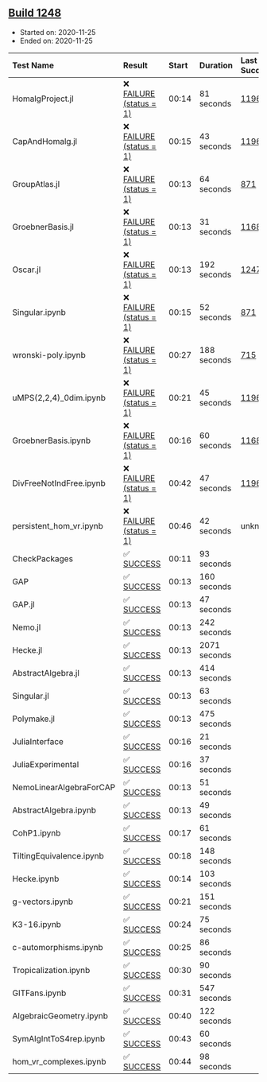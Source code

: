 ## [Build 1248](https://oscarci.mathematik.uni-kl.de/job/oscar-stable/1248/)

* Started on: 2020-11-25
* Ended on: 2020-11-25

| Test Name    | Result | Start | Duration | Last Success | First Failure |
|:-------------|:-------|:------|:---------|:-------------|:--------------|
| HomalgProject.jl | ❌ [FAILURE (status = 1)](https://oscarci.mathematik.uni-kl.de/job/oscar-stable/1248/artifact/logs/build-1248/HomalgProject.jl.log) | 00:14 | 81 seconds | [1196](https://oscarci.mathematik.uni-kl.de/job/oscar-stable/1196/) | [1197](https://oscarci.mathematik.uni-kl.de/job/oscar-stable/1197/) |
| CapAndHomalg.jl | ❌ [FAILURE (status = 1)](https://oscarci.mathematik.uni-kl.de/job/oscar-stable/1248/artifact/logs/build-1248/CapAndHomalg.jl.log) | 00:15 | 43 seconds | [1196](https://oscarci.mathematik.uni-kl.de/job/oscar-stable/1196/) | [1197](https://oscarci.mathematik.uni-kl.de/job/oscar-stable/1197/) |
| GroupAtlas.jl | ❌ [FAILURE (status = 1)](https://oscarci.mathematik.uni-kl.de/job/oscar-stable/1248/artifact/logs/build-1248/GroupAtlas.jl.log) | 00:13 | 64 seconds | [871](https://oscarci.mathematik.uni-kl.de/job/oscar-stable/871/) | [872](https://oscarci.mathematik.uni-kl.de/job/oscar-stable/872/) |
| GroebnerBasis.jl | ❌ [FAILURE (status = 1)](https://oscarci.mathematik.uni-kl.de/job/oscar-stable/1248/artifact/logs/build-1248/GroebnerBasis.jl.log) | 00:13 | 31 seconds | [1168](https://oscarci.mathematik.uni-kl.de/job/oscar-stable/1168/) | [1169](https://oscarci.mathematik.uni-kl.de/job/oscar-stable/1169/) |
| Oscar.jl | ❌ [FAILURE (status = 1)](https://oscarci.mathematik.uni-kl.de/job/oscar-stable/1248/artifact/logs/build-1248/Oscar.jl.log) | 00:13 | 192 seconds | [1247](https://oscarci.mathematik.uni-kl.de/job/oscar-stable/1247/) | [1248](https://oscarci.mathematik.uni-kl.de/job/oscar-stable/1248/) |
| Singular.ipynb | ❌ [FAILURE (status = 1)](https://oscarci.mathematik.uni-kl.de/job/oscar-stable/1248/artifact/logs/build-1248/Singular.ipynb.log) | 00:15 | 52 seconds | [871](https://oscarci.mathematik.uni-kl.de/job/oscar-stable/871/) | [872](https://oscarci.mathematik.uni-kl.de/job/oscar-stable/872/) |
| wronski-poly.ipynb | ❌ [FAILURE (status = 1)](https://oscarci.mathematik.uni-kl.de/job/oscar-stable/1248/artifact/logs/build-1248/wronski-poly.ipynb.log) | 00:27 | 188 seconds | [715](https://oscarci.mathematik.uni-kl.de/job/oscar-stable/715/) | [716](https://oscarci.mathematik.uni-kl.de/job/oscar-stable/716/) |
| uMPS(2,2,4)_0dim.ipynb | ❌ [FAILURE (status = 1)](https://oscarci.mathematik.uni-kl.de/job/oscar-stable/1248/artifact/logs/build-1248/uMPS-2-2-4-_0dim.ipynb.log) | 00:21 | 45 seconds | [1196](https://oscarci.mathematik.uni-kl.de/job/oscar-stable/1196/) | [1197](https://oscarci.mathematik.uni-kl.de/job/oscar-stable/1197/) |
| GroebnerBasis.ipynb | ❌ [FAILURE (status = 1)](https://oscarci.mathematik.uni-kl.de/job/oscar-stable/1248/artifact/logs/build-1248/GroebnerBasis.ipynb.log) | 00:16 | 60 seconds | [1168](https://oscarci.mathematik.uni-kl.de/job/oscar-stable/1168/) | [1169](https://oscarci.mathematik.uni-kl.de/job/oscar-stable/1169/) |
| DivFreeNotIndFree.ipynb | ❌ [FAILURE (status = 1)](https://oscarci.mathematik.uni-kl.de/job/oscar-stable/1248/artifact/logs/build-1248/DivFreeNotIndFree.ipynb.log) | 00:42 | 47 seconds | [1196](https://oscarci.mathematik.uni-kl.de/job/oscar-stable/1196/) | [1197](https://oscarci.mathematik.uni-kl.de/job/oscar-stable/1197/) |
| persistent_hom_vr.ipynb | ❌ [FAILURE (status = 1)](https://oscarci.mathematik.uni-kl.de/job/oscar-stable/1248/artifact/logs/build-1248/persistent_hom_vr.ipynb.log) | 00:46 | 42 seconds | unknown | unknown |
| CheckPackages | ✅ [SUCCESS](https://oscarci.mathematik.uni-kl.de/job/oscar-stable/1248/artifact/logs/build-1248/CheckPackages.log) | 00:11 | 93 seconds |  |  |
| GAP | ✅ [SUCCESS](https://oscarci.mathematik.uni-kl.de/job/oscar-stable/1248/artifact/logs/build-1248/GAP.log) | 00:13 | 160 seconds |  |  |
| GAP.jl | ✅ [SUCCESS](https://oscarci.mathematik.uni-kl.de/job/oscar-stable/1248/artifact/logs/build-1248/GAP.jl.log) | 00:13 | 47 seconds |  |  |
| Nemo.jl | ✅ [SUCCESS](https://oscarci.mathematik.uni-kl.de/job/oscar-stable/1248/artifact/logs/build-1248/Nemo.jl.log) | 00:13 | 242 seconds |  |  |
| Hecke.jl | ✅ [SUCCESS](https://oscarci.mathematik.uni-kl.de/job/oscar-stable/1248/artifact/logs/build-1248/Hecke.jl.log) | 00:13 | 2071 seconds |  |  |
| AbstractAlgebra.jl | ✅ [SUCCESS](https://oscarci.mathematik.uni-kl.de/job/oscar-stable/1248/artifact/logs/build-1248/AbstractAlgebra.jl.log) | 00:13 | 414 seconds |  |  |
| Singular.jl | ✅ [SUCCESS](https://oscarci.mathematik.uni-kl.de/job/oscar-stable/1248/artifact/logs/build-1248/Singular.jl.log) | 00:13 | 63 seconds |  |  |
| Polymake.jl | ✅ [SUCCESS](https://oscarci.mathematik.uni-kl.de/job/oscar-stable/1248/artifact/logs/build-1248/Polymake.jl.log) | 00:13 | 475 seconds |  |  |
| JuliaInterface | ✅ [SUCCESS](https://oscarci.mathematik.uni-kl.de/job/oscar-stable/1248/artifact/logs/build-1248/JuliaInterface.log) | 00:16 | 21 seconds |  |  |
| JuliaExperimental | ✅ [SUCCESS](https://oscarci.mathematik.uni-kl.de/job/oscar-stable/1248/artifact/logs/build-1248/JuliaExperimental.log) | 00:16 | 37 seconds |  |  |
| NemoLinearAlgebraForCAP | ✅ [SUCCESS](https://oscarci.mathematik.uni-kl.de/job/oscar-stable/1248/artifact/logs/build-1248/NemoLinearAlgebraForCAP.log) | 00:13 | 51 seconds |  |  |
| AbstractAlgebra.ipynb | ✅ [SUCCESS](https://oscarci.mathematik.uni-kl.de/job/oscar-stable/1248/artifact/logs/build-1248/AbstractAlgebra.ipynb.log) | 00:13 | 49 seconds |  |  |
| CohP1.ipynb | ✅ [SUCCESS](https://oscarci.mathematik.uni-kl.de/job/oscar-stable/1248/artifact/logs/build-1248/CohP1.ipynb.log) | 00:17 | 61 seconds |  |  |
| TiltingEquivalence.ipynb | ✅ [SUCCESS](https://oscarci.mathematik.uni-kl.de/job/oscar-stable/1248/artifact/logs/build-1248/TiltingEquivalence.ipynb.log) | 00:18 | 148 seconds |  |  |
| Hecke.ipynb | ✅ [SUCCESS](https://oscarci.mathematik.uni-kl.de/job/oscar-stable/1248/artifact/logs/build-1248/Hecke.ipynb.log) | 00:14 | 103 seconds |  |  |
| g-vectors.ipynb | ✅ [SUCCESS](https://oscarci.mathematik.uni-kl.de/job/oscar-stable/1248/artifact/logs/build-1248/g-vectors.ipynb.log) | 00:21 | 151 seconds |  |  |
| K3-16.ipynb | ✅ [SUCCESS](https://oscarci.mathematik.uni-kl.de/job/oscar-stable/1248/artifact/logs/build-1248/K3-16.ipynb.log) | 00:24 | 75 seconds |  |  |
| c-automorphisms.ipynb | ✅ [SUCCESS](https://oscarci.mathematik.uni-kl.de/job/oscar-stable/1248/artifact/logs/build-1248/c-automorphisms.ipynb.log) | 00:25 | 86 seconds |  |  |
| Tropicalization.ipynb | ✅ [SUCCESS](https://oscarci.mathematik.uni-kl.de/job/oscar-stable/1248/artifact/logs/build-1248/Tropicalization.ipynb.log) | 00:30 | 90 seconds |  |  |
| GITFans.ipynb | ✅ [SUCCESS](https://oscarci.mathematik.uni-kl.de/job/oscar-stable/1248/artifact/logs/build-1248/GITFans.ipynb.log) | 00:31 | 547 seconds |  |  |
| AlgebraicGeometry.ipynb | ✅ [SUCCESS](https://oscarci.mathematik.uni-kl.de/job/oscar-stable/1248/artifact/logs/build-1248/AlgebraicGeometry.ipynb.log) | 00:40 | 122 seconds |  |  |
| SymAlgIntToS4rep.ipynb | ✅ [SUCCESS](https://oscarci.mathematik.uni-kl.de/job/oscar-stable/1248/artifact/logs/build-1248/SymAlgIntToS4rep.ipynb.log) | 00:43 | 60 seconds |  |  |
| hom_vr_complexes.ipynb | ✅ [SUCCESS](https://oscarci.mathematik.uni-kl.de/job/oscar-stable/1248/artifact/logs/build-1248/hom_vr_complexes.ipynb.log) | 00:44 | 98 seconds |  |  |
